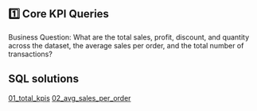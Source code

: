 ## 1️⃣ Core KPI Queries
Business Question: What are the total sales, profit, discount, and quantity across the dataset, the average sales per order, and the total number of transactions?

## SQL solutions
[01_total_kpis](https://github.com/Mickuye/super_store_-using-sql-and-excel-/blob/85fef45748cc6f4d26a5cde07a9415eb1edd60ff/sql_queries/01_total_kpis.sql)
[02_avg_sales_per_order](https://github.com/Mickuye/super_store_-using-sql-and-excel-/blob/85fef45748cc6f4d26a5cde07a9415eb1edd60ff/sql_queries/02_avg_sales_per_order.sql)
